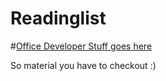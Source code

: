 # Readinglist

#[Office Developer Stuff goes here](Office.md)


So material you have to checkout :)


